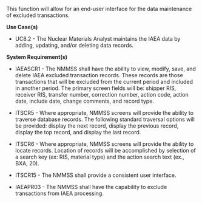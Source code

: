 This function will allow for an end-user interface for the data maintenance of excluded transactions.

**Use Case(s)**

- UC8.2 - The Nuclear Materials Analyst maintains the IAEA data by adding, updating, and/or deleting data records.

**System Requirement(s)**

- IAEASCR1 - The NMMSS shall have the ability to view, modify, save, and delete IAEA excluded transaction records. These records are those transactions that will be excluded from the current period and included in another period. The primary screen fields will be: shipper RIS, receiver RIS, transfer number, correction number, action code, action date, include date, change comments, and record type.

- ITSCR5 - Where appropriate, NMMSS screens will provide the ability to traverse database records. The following standard traversal options will be provided: display the next record, display the previous record, display the top record, and display the last record.

- ITSCR6 - Where appropriate, NMMSS screens will provide the ability to locate records. Location of records will be accomplished by selection of a search key (ex: RIS, material type) and the action search text (ex., BXA, 20).

- ITSCR15 - The NMMSS shall provide a consistent user interface.

- IAEAPR03 - The NMMSS shall have the capability to exclude transactions from IAEA processing.